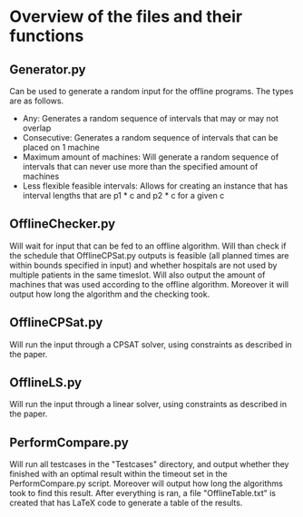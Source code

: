 # Overview of the files and their functions

## Generator.py

Can be used to generate a random input for the offline programs. The types are as follows.
- Any: Generates a random sequence of intervals that may or may not overlap
- Consecutive: Generates a random sequence of intervals that can be placed on 1 machine
- Maximum amount of machines: Will generate a random sequence of intervals that can never use more than the specified amount of machines
- Less flexible feasible intervals: Allows for creating an instance that has interval lengths that are p1 * c and p2 * c for a given c

## OfflineChecker.py

Will wait for input that can be fed to an offline algorithm. Will than check if the schedule that OfflineCPSat.py outputs is feasible (all planned times are within bounds specified in input) and whether hospitals are not used by multiple patients in the same timeslot. Will also output the amount of machines that was used according to the offline algorithm.
Moreover it will output how long the algorithm and the checking took.

## OfflineCPSat.py

Will run the input through a CPSAT solver, using constraints as described in the paper.

## OfflineLS.py

Will run the input through a linear solver, using constraints as described in the paper.

## PerformCompare.py

Will run all testcases in the "Testcases" directory, and output whether they finished with an optimal result within the timeout set in the PerformCompare.py script. Moreover will output how long the algorithms took to find this result. After everything is ran, a file "OfflineTable.txt" is created that has LaTeX code to generate a table of the results.
